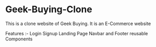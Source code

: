 # Geek-Buying-Clone
This is a clone website of Geek Buying. It is an E-Commerce website


Features :- 
Login 
Signup 
Landing Page 
Navbar and Footer reusable Components
